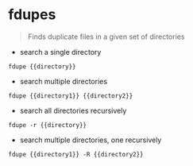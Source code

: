 # fdupes

> Finds duplicate files in a given 
> set of directories

- search a single directory

`fdupe {{directory}}`

- search multiple directories

`fdupe {{directory1}} {{directory2}}`

- search all directories recursively

`fdupe -r {{directory}}`

- search multiple directories, one recursively

`fdupe {{directory1}} -R {{directory2}}`
